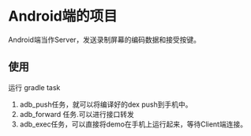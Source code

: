 # Android端的项目
Android端当作Server，发送录制屏幕的编码数据和接受按键。

## 使用
运行 gradle task
1. adb_push任务，就可以将编译好的dex push到手机中。
2. adb_forward 任务.可以进行接口转发
3. adb_exec任务，可以直接将demo在手机上运行起来，等待Client端连接。


